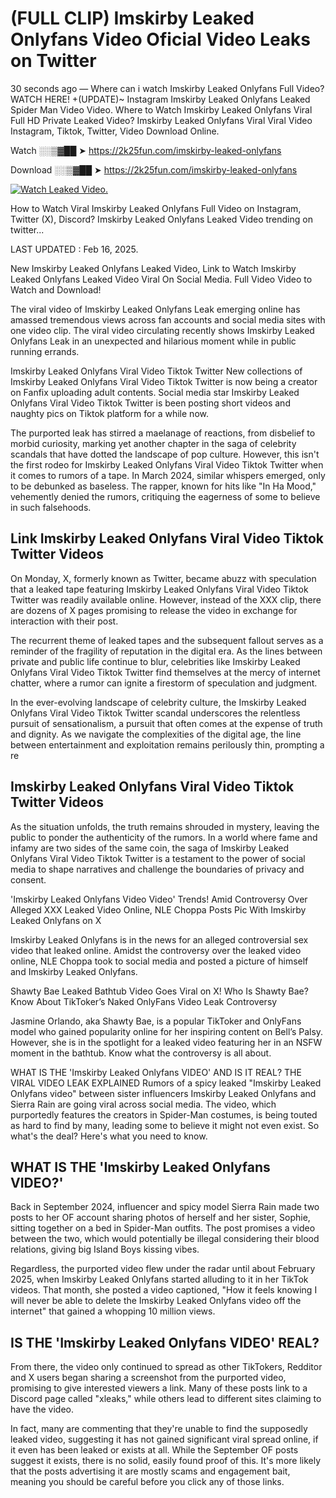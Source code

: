 # (FULL CLIP) Imskirby Leaked Onlyfans Video Oficial Video Leaks on Twitter

30 seconds ago — Where can i watch Imskirby Leaked Onlyfans Full Video? WATCH HERE! +(UPDATE)~ Instagram Imskirby Leaked Onlyfans Leaked Spider Man Video Video. Where to Watch Imskirby Leaked Onlyfans Viral Full HD Private Leaked Video? Imskirby Leaked Onlyfans Viral Viral Video Instagram, Tiktok, Twitter, Video Download Online.

Watch ░░▒▓██ ➤ https://2k25fun.com/imskirby-leaked-onlyfans

Download ░░▒▓██ ➤ https://2k25fun.com/imskirby-leaked-onlyfans

[![Watch Leaked Video.](https://miro.medium.com/v2/resize:fit:828/format:webp/1*cilzJN44JGOrTw9NJCrNHA.gif "Watch Leaked Video")](https://2k25fun.com/imskirby-leaked-onlyfans)

How to Watch Viral Imskirby Leaked Onlyfans Full Video on Instagram, Twitter (X), Discord? Imskirby Leaked Onlyfans Leaked Video trending on twitter...

LAST UPDATED : Feb 16, 2025.

New Imskirby Leaked Onlyfans Leaked Video, Link to Watch Imskirby Leaked Onlyfans Leaked Video Viral On Social Media. Full Video Video to Watch and Download!

The viral video of Imskirby Leaked Onlyfans Leak emerging online has amassed tremendous views across fan accounts and social media sites with one video clip. The viral video circulating recently shows Imskirby Leaked Onlyfans Leak in an unexpected and hilarious moment while in public running errands.

Imskirby Leaked Onlyfans Viral Video Tiktok Twitter New collections of Imskirby Leaked Onlyfans Viral Video Tiktok Twitter is now being a creator on Fanfix uploading adult contents. Social media star Imskirby Leaked Onlyfans Viral Video Tiktok Twitter is been posting short videos and naughty pics on Tiktok platform for a while now.

The purported leak has stirred a maelanage of reactions, from disbelief to morbid curiosity, marking yet another chapter in the saga of celebrity scandals that have dotted the landscape of pop culture. However, this isn't the first rodeo for Imskirby Leaked Onlyfans Viral Video Tiktok Twitter when it comes to rumors of a tape. In March 2024, similar whispers emerged, only to be debunked as baseless. The rapper, known for hits like "In Ha Mood," vehemently denied the rumors, critiquing the eagerness of some to believe in such falsehoods.

## Link Imskirby Leaked Onlyfans Viral Video Tiktok Twitter Videos

On Monday, X, formerly known as Twitter, became abuzz with speculation that a leaked tape featuring Imskirby Leaked Onlyfans Viral Video Tiktok Twitter was readily available online. However, instead of the XXX clip, there are dozens of X pages promising to release the video in exchange for interaction with their post.

The recurrent theme of leaked tapes and the subsequent fallout serves as a reminder of the fragility of reputation in the digital era. As the lines between private and public life continue to blur, celebrities like Imskirby Leaked Onlyfans Viral Video Tiktok Twitter find themselves at the mercy of internet chatter, where a rumor can ignite a firestorm of speculation and judgment.

In the ever-evolving landscape of celebrity culture, the Imskirby Leaked Onlyfans Viral Video Tiktok Twitter scandal underscores the relentless pursuit of sensationalism, a pursuit that often comes at the expense of truth and dignity. As we navigate the complexities of the digital age, the line between entertainment and exploitation remains perilously thin, prompting a re

##  Imskirby Leaked Onlyfans Viral Video Tiktok Twitter Videos

As the situation unfolds, the truth remains shrouded in mystery, leaving the public to ponder the authenticity of the rumors. In a world where fame and infamy are two sides of the same coin, the saga of Imskirby Leaked Onlyfans Viral Video Tiktok Twitter is a testament to the power of social media to shape narratives and challenge the boundaries of privacy and consent.

'Imskirby Leaked Onlyfans Video Video' Trends! Amid Controversy Over Alleged XXX Leaked Video Online, NLE Choppa Posts Pic With Imskirby Leaked Onlyfans on X

Imskirby Leaked Onlyfans is in the news for an alleged controversial sex video that leaked online. Amidst the controversy over the leaked video online, NLE Choppa took to social media and posted a picture of himself and Imskirby Leaked Onlyfans.

Shawty Bae Leaked Bathtub Video Goes Viral on X! Who Is Shawty Bae? Know About TikToker’s Naked OnlyFans Video Leak Controversy

Jasmine Orlando, aka Shawty Bae, is a popular TikToker and OnlyFans model who gained popularity online for her inspiring content on Bell’s Palsy. However, she is in the spotlight for a leaked video featuring her in an NSFW moment in the bathtub. Know what the controversy is all about.

WHAT IS THE 'Imskirby Leaked Onlyfans VIDEO' AND IS IT REAL? THE VIRAL VIDEO LEAK EXPLAINED Rumors of a spicy leaked "Imskirby Leaked Onlyfans video" between sister influencers Imskirby Leaked Onlyfans and Sierra Rain are going viral across social media. The video, which purportedly features the creators in Spider-Man costumes, is being touted as hard to find by many, leading some to believe it might not even exist. So what's the deal? Here's what you need to know.

## WHAT IS THE 'Imskirby Leaked Onlyfans VIDEO?'

Back in September 2024, influencer and spicy model Sierra Rain made two posts to her OF account sharing photos of herself and her sister, Sophie, sitting together on a bed in Spider-Man outfits. The post promises a video between the two, which would potentially be illegal considering their blood relations, giving big Island Boys kissing vibes.

Regardless, the purported video flew under the radar until about February 2025, when Imskirby Leaked Onlyfans started alluding to it in her TikTok videos. That month, she posted a video captioned, "How it feels knowing I will never be able to delete the Imskirby Leaked Onlyfans video off the internet" that gained a whopping 10 million views.

## IS THE 'Imskirby Leaked Onlyfans VIDEO' REAL?

From there, the video only continued to spread as other TikTokers, Redditor and X users began sharing a screenshot from the purported video, promising to give interested viewers a link. Many of these posts link to a Discord page called "xleaks," while others lead to different sites claiming to have the video.

In fact, many are commenting that they're unable to find the supposedly leaked video, suggesting it has not gained significant viral spread online, if it even has been leaked or exists at all. While the September OF posts suggest it exists, there is no solid, easily found proof of this. It's more likely that the posts advertising it are mostly scams and engagement bait, meaning you should be careful before you click any of those links.